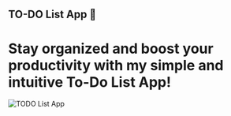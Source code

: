 ## TO-DO List App 📃
# Stay organized and boost your productivity with my simple and intuitive To-Do List App!

![TODO List App](https://github.com/user-attachments/assets/6efac75f-7308-44d1-9719-7e260362ca6f)
